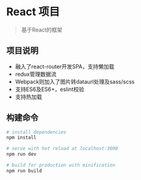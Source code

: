 # React 项目

> 基于React的框架

## 项目说明

+ 融入了react-router开发SPA，支持懒加载
+ redux管理数据流
+ Webpack则加入了图片转dataurl处理及sass/scss
+ 支持ES6及ES6+，eslint校验
+ 支持热加载

## 构建命令

``` bash
# install dependencies
npm install

# serve with hot reload at localhost:3000
npm run dev

# build for production with minification
npm run build
```
